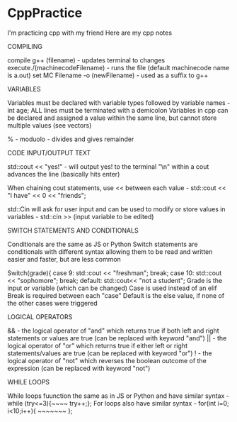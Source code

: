 # CppPractice
I'm practicing cpp with my friend
Here are my cpp notes

COMPILING

compile g++ (filename) - updates terminal to changes
execute./(machinecodeFilename) - runs the file (default machinecode name is a.out)
set MC Filename -o (newFilename) - used as a suffix to g++

VARIABLES

Variables must be declared with variable types followed by variable names - int age;
ALL lines must be terminated with a demicolon
Variables in cpp can be declared and assigned a value within the same line, but cannot store multiple values (see vectors)

% - moduolo - divides and gives remainder

CODE INPUT/OUTPUT TEXT

std::cout << "yes!" - will output yes! to the terminal
"\n" within a cout advances the line (basically hits enter)

When chaining cout statements, use << between each value - std::cout << "I have" << 0 << "friends";

std::Cin will ask for user input and can be used to modify or store values in variables - std::cin >> (input variable to be edited)


SWITCH STATEMENTS AND CONDITIONALS

Conditionals are the same as JS or Python
Switch statements are conditionals with different syntax allowing them to be read and written easier and faster, but are less common

Switch(grade){
  case 9:
    std::cout << "freshman";
    break;
  case 10:
    std::cout << "sophomore";
    break;
  default:
    std::cout<< "not a student";
Grade is the input or variable (which can be changed)
Case is used instead of an elif
Break is required between each "case"
Default is the else value, if none of the other cases were triggered

LOGICAL OPERATORS

&& - the logical operator of "and" which returns true if both left and right statements or values are true (can be replaced with keyword "and")
|| - the logical operator of "or" which returns true if either left or right statements/values are true (can be replaced with keyword "or")
! - the logical operator of "not" which reverses the boolean outcome of the expression (can be replaced with keyword "not")

WHILE LOOPS

While loops fuunction the same as in JS or Python and have similar syntax - while (try<=3){~~~~ try++;};
For loops also have similar syntax - for(int i=0; i<10;i++){ ~~~~~~~ };
